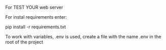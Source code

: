 For TEST YOUR web server

For instal requirements enter:

pip install -r requirements.txt

To work with variables, .env is used, 
create a file with the name .env in the root of the project
